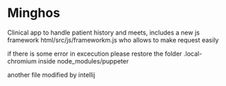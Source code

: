 # Minghos
Clinical app to handle patient history and meets, includes a new js framework html/src/js/frameworkm.js who allows to make request easily

if there is some error in excecution please restore the folder .local-chromium inside node_modules/puppeter

another file modified by intellij